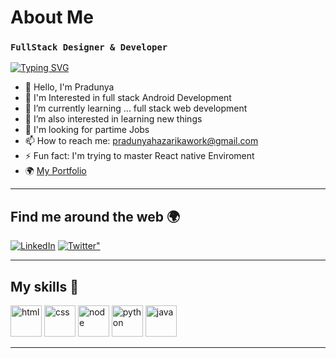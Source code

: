 # About Me

### `FullStack Designer & Developer`

[![Typing SVG](https://readme-typing-svg.herokuapp.com?color=0C9F1D&background=0E902900&lines=I+am+a+Full+Stack+Andriod+Developer;Frontend+React+Developer+;Loves+to+Contribute+for+open+source+Projects;Enthusiastic+to+Learn+new+things)](https://git.io/typing-svg)

- 🔭 Hello, I'm Pradunya
- 🌚 I'm Interested in full stack Android Development
- 🌱 I’m currently learning ... full stack web development
- 👯 I’m also interested in learning new things
- 💬 I'm looking for partime Jobs
- 📫 How to reach me: pradunyahazarikawork@gmail.com
- ⚡ Fun fact: I'm trying to master React native Enviroment
- 🌍 <a href="https://twitter.com/happy_larka14?s=08">My Portfolio</a>
---

## Find me around the web 🌍

<div align="left">
  <a href="https://www.linkedin.com/in/pradunya-hazarika-a6469a215/"><img alt="LinkedIn" src="https://img.shields.io/badge/linkedin-%230077B5.svg?style=for-the-badge&logo=linkedin&logoColor=white"/></a>
 <a href="https://twitter.com/happy_larka14?s=08"><img alt=Twitter" src="https://img.shields.io/badge/Twitter-%230077B5.svg?style=for-the-badge&logo=Twitter&logoColor=#1DA1F2"/></a>
</div>

---
   
## My skills 🚀
   
<img src='https://user-images.githubusercontent.com/40886278/175326431-d7b88997-8695-423f-891d-5eed05b715de.png' width='50' height='50' alt='html' />
<img src='https://user-images.githubusercontent.com/40886278/175326996-1af0f139-fe9b-4f1d-b97c-395d715c92f2.png' width='50' height='50' alt='css' />
<img src='https://user-images.githubusercontent.com/40886278/175330254-0c285bfb-0092-4acb-bd43-5829f27eec52.png' width='50' height='50' alt='node' />
<img src='https://raw.githubusercontent.com/jmnote/z-icons/master/svg/python.svg' width='50' height='50' alt='python' />
<img src='https://raw.githubusercontent.com/jmnote/z-icons/master/svg/java.svg' width='50' height='50' alt='java' />
   
---
